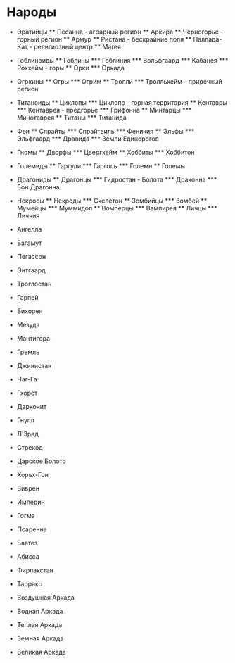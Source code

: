 # Народы

* Эратийцы
** Песанна - аграрный регион
** Аркира
** Черногорье - горный регион
** Армур
** Ристана - бескрайние поля
** Паллада-Кат - религиозный центр
** Магея

* Гоблиноиды
** Гоблины
*** Гоблиния
*** Вольфгаард
*** Кабанея
*** Роххейм - горы
** Орки
*** Оркада

* Огркины
** Огры
*** Огрим
** Тролли
*** Тролльхейм - приречный регион

* Титаноиды
** Циклопы
*** Циклопс - горная территория
** Кентавры
*** Кентаврея - предгорье
*** Грифонна
** Минтарцы
*** Минотаврея
** Титаны
*** Титанида

* Феи
** Спрайты
*** Спрайтвиль
*** Феникия
** Эльфы
*** Эльфгаард
*** Дравида
*** Земли Единорогов

* Гномы
** Дворфы
*** Цвергхейм
** Хоббиты
*** Хоббитон

* Големиды
** Гаргули
*** Гарголь
*** Големн
** Големы

* Драгониды
** Драгонцы
*** Гидростан - Болота
*** Драконна
*** Бон Драгонна

* Некросы
** Некроды
*** Скелетон
** Зомбийцы
*** Зомбей
** Мумейцы
*** Муммидол
** Вомперцы
*** Вампирея
** Личцы
*** Личчия

* Ангелла
* Багамут
* Пегассон
* Энтгаард
* Троглостан
* Гарпей
* Бихорея
* Мезуда
* Мантигора
* Гремль
* Джинистан
* Наг-Га
* Гхорст
* Дарконит
* Гнулл
* Л'Зрад
* Стрекод
* Царское Болото
* Хорьх-Гон
* Виврен
* Империн
* Гогма
* Псаренна
* Баатез
* Абисса
* Фирлакстан
* Тарракс
* Воздушная Аркада
* Водная Аркада
* Теплая Аркада
* Земная Аркада
* Великая Аркада
